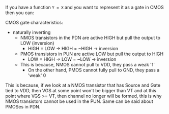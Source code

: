 

If you have a function `Y = X` and you want to represent it as a gate in CMOS then you can:

CMOS gate characteristics:

- naturally inverting
  - NMOS transistors in the PDN are active HIGH but pull the output to LOW (inversion)
    - HIGH = LOW -> HIGH = ~HIGH -> inversion
  - PMOS transistors in PUN are active LOW but pull the output to HIGH
    - LOW = HIGH -> LOW = ~LOW -> inversion
  - This is because, NMOS cannot pull to VDD, they pass a weak '1'
    - On the other hand, PMOS cannot fully pull to GND, they pass a 'weak' 0

This is because, if we look at a NMOS transistor that has Source and Gate tied to VDD, then VGS at some point won't be bigger than VT and at this point where VGS >= VT, then channel no longer will be formed, this is why NMOS transistors cannot be used in the PUN. Same can be said about PMOSes in PDN.
